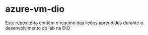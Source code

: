 # azure-vm-dio
Este repositório contém o resumo das lições aprendidas durante o desenvolvimento do lab na DIO
